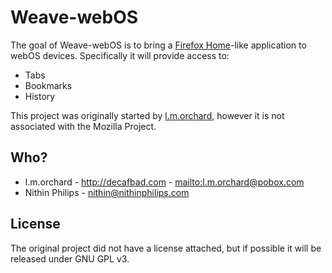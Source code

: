# Weave-webOS
The goal of Weave-webOS is to bring a [Firefox
Home](https://www.mozilla.org/en-US/mobile/home/)-like application to webOS
devices. Specifically it will provide access to:

 * Tabs
 * Bookmarks
 * History

This project was originally started by
[l.m.orchard](https://github.com/lmorchard/weave-webos), however it is not associated
with the Mozilla Project.

## Who?

* l.m.orchard - <http://decafbad.com> - <mailto:l.m.orchard@pobox.com>
* Nithin Philips - <nithin@nithinphilips.com>

## License
The original project did not have a license attached, but if possible it will
be released under GNU GPL v3.
